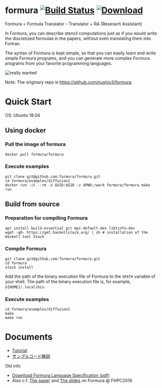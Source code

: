 # formura [![Build Status](https://travis-ci.org/formura/formura.svg?branch=master)](https://travis-ci.org/formura/formura) [![Download](https://img.shields.io/github/downloads/nushio3/formura/latest/total.svg)](https://github.com/nushio3/formura/releases/download/test/formura)


Formura = Formula Translator - Translator + RA (Reserach Assistant)

In Formura, you can describe stencil computations just as if you would write the discretized formulae in the papers, without even translating them into Fortran.

The syntax of Formura is kept simple, so that you can easily learn and write simple Formura programs, and you can generate more complex Formura programs from your favorite programming languages.

![really wanted](http://www.projectcartoon.com/cells/cell_13.jpg)


Note: The originary repo is <https://github.com/nushio3/formura>.

# Quick Start

OS: Ubuntu 18.04

## Using docker
### Pull the image of formura

```
docker pull formura/formura
```

### Execute examples

```
git clone git@github.com:formura/formura.git
cd formura/examples/diffusion1
docker run -it --rm -u $UID:$GID -v $PWD:/work formura/formura make run
```

## Build from source
### Preparation for compiling Formura

```
apt install build-essential git mpi-default-dev libtinfo-dev
wget -qO- https://get.haskellstack.org/ | sh # installation of the Haskell tool Stack
```

### Compile Formura

```
git clone git@github.com:formura/formura.git
cd formura
stack install
```

Add the path of the binary execution file of Formura to the `$PATH` variable of your shell.
The path of the binary execution file is, for example, `${HOME}/.local/bin`.

### Execute examples

```
cd formura/examples/diffusion1
make
make run
```

# Documents

- [Tutorial](./doc/tutorial.pdf)
- [サンプルコード解説](./doc/sample_description.pdf)

Old info

- [Download Formura Language Specification (pdf)](https://github.com/nushio3/formura/raw/master/specification/formura-specification.pdf)
- Also c.f. [The paper](https://github.com/nushio3/formura/blob/master/reference/muranushi%2B-fhpc2016.pdf) and [The slides](https://github.com/nushio3/formura/blob/master/reference/slides-fhpc2016.pdf) on Formura @ FHPC2016.

